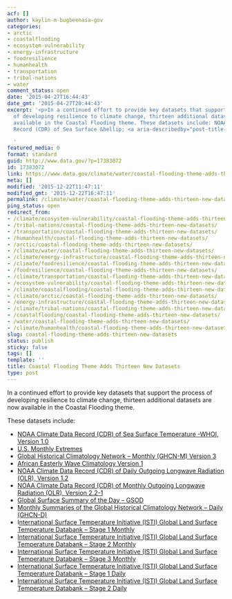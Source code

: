 ```yaml
---
acf: []
author: kaylin-m-bugbeenasa-gov
categories:
- arctic
- coastalflooding
- ecosystem-vulnerability
- energy-infrastructure
- foodresilience
- humanhealth
- transportation
- tribal-nations
- water
comment_status: open
date: '2015-04-27T16:44:43'
date_gmt: '2015-04-27T20:44:43'
excerpt: '<p>In a continued effort to provide key datasets that support the process
  of developing resilience to climate change, thirteen additional datasets are now
  available in the Coastal Flooding theme. These datasets include: NOAA Climate Data
  Record (CDR) of Sea Surface &hellip; <a aria-describedby="post-title-17383072" href="https://www.data.gov/climate/water/coastal-flooding-theme-adds-thirteen-new-datasets/">Continued</a></p>

  '
featured_media: 0
format: standard
guid: http://www.data.gov/?p=17383072
id: 17383072
link: https://www.data.gov/climate/water/coastal-flooding-theme-adds-thirteen-new-datasets/
meta: []
modified: '2015-12-22T11:47:11'
modified_gmt: '2015-12-22T16:47:11'
permalink: /climate/water/coastal-flooding-theme-adds-thirteen-new-datasets/
ping_status: open
redirect_from:
- /climate/ecosystem-vulnerability/coastal-flooding-theme-adds-thirteen-new-datasets/
- /tribal-nations/coastal-flooding-theme-adds-thirteen-new-datasets/
- /transportation/coastal-flooding-theme-adds-thirteen-new-datasets/
- /humanhealth/coastal-flooding-theme-adds-thirteen-new-datasets/
- /arctic/coastal-flooding-theme-adds-thirteen-new-datasets/
- /climate/water/coastal-flooding-theme-adds-thirteen-new-datasets/
- /climate/energy-infrastructure/coastal-flooding-theme-adds-thirteen-new-datasets/
- /climate/foodresilience/coastal-flooding-theme-adds-thirteen-new-datasets/
- /foodresilience/coastal-flooding-theme-adds-thirteen-new-datasets/
- /climate/transportation/coastal-flooding-theme-adds-thirteen-new-datasets/
- /ecosystem-vulnerability/coastal-flooding-theme-adds-thirteen-new-datasets/
- /climate/coastalflooding/coastal-flooding-theme-adds-thirteen-new-datasets/
- /climate/arctic/coastal-flooding-theme-adds-thirteen-new-datasets/
- /energy-infrastructure/coastal-flooding-theme-adds-thirteen-new-datasets/
- /climate/tribal-nations/coastal-flooding-theme-adds-thirteen-new-datasets/
- /coastalflooding/coastal-flooding-theme-adds-thirteen-new-datasets/
- /water/coastal-flooding-theme-adds-thirteen-new-datasets/
- /climate/humanhealth/coastal-flooding-theme-adds-thirteen-new-datasets/
slug: coastal-flooding-theme-adds-thirteen-new-datasets
status: publish
sticky: false
tags: []
template: ''
title: Coastal Flooding Theme Adds Thirteen New Datasets
type: post
---
```

In a continued effort to provide key datasets that support the process of developing resilience to climate change, thirteen additional datasets are now available in the Coastal Flooding theme.


These datasets include:


* [NOAA Climate Data Record (CDR) of Sea Surface Temperature -WHOI, Version 1.0](https://catalog.data.gov/dataset/noaa-climate-data-record-cdr-of-sea-surface-temperature-whoi-version-1-0)
* [U.S. Monthly Extremes](https://catalog.data.gov/dataset/u-s-monthly-extremes)
* [Global Historical Climatology Network – Monthly (GHCN-M) Version 3](https://catalog.data.gov/dataset/global-historical-climatology-network-monthly-ghcn-m-version-3)
* [African Easterly Wave Climatology Version 1](https://catalog.data.gov/dataset/african-easterly-wave-climatology-version-1)
* [NOAA Climate Data Record (CDR) of Daily Outgoing Longwave Radiation (OLR), Version 1.2](https://catalog.data.gov/dataset/noaa-climate-data-record-cdr-of-daily-outgoing-longwave-radiation-olr-version-1-2)
* [NOAA Climate Data Record (CDR) of Monthly Outgoing Longwave Radiation (OLR), Version 2.2-1](https://catalog.data.gov/dataset/noaa-climate-data-record-cdr-of-monthly-outgoing-longwave-radiation-olr-version-2-2-1)
* [Global Surface Summary of the Day – GSOD](https://catalog.data.gov/dataset/global-surface-summary-of-the-day-gsod)
* [Monthly Summaries of the Global Historical Climatology Network – Daily (GHCN-D)](https://catalog.data.gov/dataset/monthly-summaries-of-the-global-historical-climatology-network-daily-ghcn-d)
* I[nternational Surface Temperature Initiative (ISTI) Global Land Surface Temperature Databank – Stage 1 Monthly](https://catalog.data.gov/dataset/international-surface-temperature-initiative-isti-global-land-surface-temperature-databank-sta)
* [International Surface Temperature Initiative (ISTI) Global Land Surface Temperature Databank – Stage 2 Monthly](https://catalog.data.gov/dataset/international-surface-temperature-initiative-isti-global-land-surface-temperature-databank-sta5f571)
* [International Surface Temperature Initiative (ISTI) Global Land Surface Temperature Databank – Stage 3 Monthly](https://catalog.data.gov/dataset/international-surface-temperature-initiative-isti-global-land-surface-temperature-databank-staa1620)
* [International Surface Temperature Initiative (ISTI) Global Land Surface Temperature Databank – Stage 1 Daily](https://catalog.data.gov/dataset/international-surface-temperature-initiative-isti-global-land-surface-temperature-databank-sta1c63d)
* [International Surface Temperature Initiative (ISTI) Global Land Surface Temperature Databank – Stage 2 Daily](https://catalog.data.gov/dataset/international-surface-temperature-initiative-isti-global-land-surface-temperature-databank-sta3f4f9)


